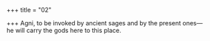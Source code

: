 +++
title = "02"

+++
Agni, to be invoked by ancient sages and by the present ones—  
he will carry the gods here to this place.  